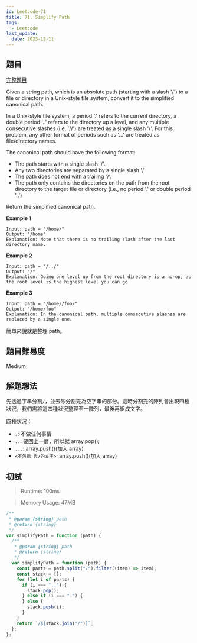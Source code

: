 ```yaml
---
id: Leetcode-71
title: 71. Simplify Path
tags:
  - Leetcode
last_update:
  date: 2023-12-11
---
```


## 題目

[完整題目](https://leetcode.com/problems/simplify-path/)

Given a string path, which is an absolute path (starting with a slash '/') to a file or directory in a Unix-style file system, convert it to the simplified canonical path.

In a Unix-style file system, a period '.' refers to the current directory, a double period '..' refers to the directory up a level, and any multiple consecutive slashes (i.e. '//') are treated as a single slash '/'. For this problem, any other format of periods such as '...' are treated as file/directory names.

The canonical path should have the following format:

- The path starts with a single slash '/'.
- Any two directories are separated by a single slash '/'.
- The path does not end with a trailing '/'.
- The path only contains the directories on the path from the root directory to the target file or directory (i.e., no period '.' or double period '..')

Return the simplified canonical path.

**Example 1**

```
Input: path = "/home/"
Output: "/home"
Explanation: Note that there is no trailing slash after the last directory name.
```

**Example 2**

```
Input: path = "/../"
Output: "/"
Explanation: Going one level up from the root directory is a no-op, as the root level is the highest level you can go.
```

**Example 3**

```
Input: path = "/home//foo/"
Output: "/home/foo"
Explanation: In the canonical path, multiple consecutive slashes are replaced by a single one.
```

簡單來說就是整理 path。

## 題目難易度

Medium

## 解題想法

先透過字串分割`/`，並去除分割完為空字串的部分。這時分割完的陣列會出現四種狀況，我們需將這四種狀況整理至一陣列，最後再組成文字。

四種狀況：

- `.`: 不做任何事情
- `..`: 要回上一層，所以就 array.pop();
- `...`: array.push()(加入 array)
- `<不包括.與/的文字>`: array.push()(加入 array)

## 初試

> Runtime: 100ms

> Memory Usage: 47MB

```javascript
/**
 * @param {string} path
 * @return {string}
 */
var simplifyPath = function (path) {
  /**
   * @param {string} path
   * @return {string}
   */
  var simplifyPath = function (path) {
    const parts = path.split("/").filter((item) => item);
    const stack = [];
    for (let i of parts) {
      if (i === "..") {
        stack.pop();
      } else if (i === ".") {
      } else {
        stack.push(i);
      }
    }
    return `/${stack.join("/")}`;
  };
};
```
